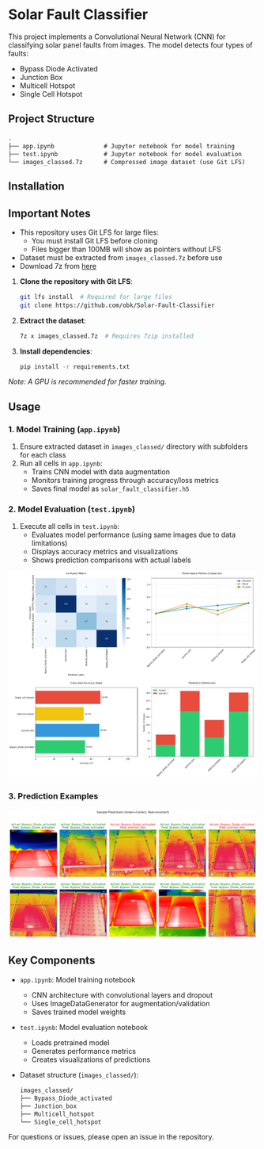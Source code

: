 # Solar Fault Classifier

This project implements a Convolutional Neural Network (CNN) for classifying solar panel faults from images. The model detects four types of faults:
- Bypass Diode Activated
- Junction Box
- Multicell Hotspot
- Single Cell Hotspot

## Project Structure

```
.
├── app.ipynb              # Jupyter notebook for model training
├── test.ipynb             # Jupyter notebook for model evaluation
└── images_classed.7z      # Compressed image dataset (use Git LFS)
```

## Installation

## Important Notes
- This repository uses Git LFS for large files:
  - You must install Git LFS before cloning
  - Files bigger than 100MB will show as pointers without LFS
- Dataset must be extracted from `images_classed.7z` before use
- Download 7z from [here](https://www.7-zip.org/)

1. **Clone the repository with Git LFS**:
   ```bash
   git lfs install  # Required for large files
   git clone https://github.com/obk/Solar-Fault-Classifier
   ```

2. **Extract the dataset**:
   ```bash
   7z x images_classed.7z  # Requires 7zip installed
   ```

3. **Install dependencies**:
   ```bash
   pip install -r requirements.txt
   ```
*Note: A GPU is recommended for faster training.*

## Usage

### 1. Model Training (`app.ipynb`)
1. Ensure extracted dataset in `images_classed/` directory with subfolders for each class
2. Run all cells in `app.ipynb`:
   - Trains CNN model with data augmentation
   - Monitors training progress through accuracy/loss metrics
   - Saves final model as `solar_fault_classifier.h5`

### 2. Model Evaluation (`test.ipynb`)
1. Execute all cells in `test.ipynb`:
   - Evaluates model performance (using same images due to data limitations)
   - Displays accuracy metrics and visualizations
   - Shows prediction comparisons with actual labels

![Evaluation Metrics](./output1.png)

### 3. Prediction Examples
![Prediction Visualization](./output2.png)

## Key Components
- `app.ipynb`: Model training notebook
  - CNN architecture with convolutional layers and dropout
  - Uses ImageDataGenerator for augmentation/validation
  - Saves trained model weights

- `test.ipynb`: Model evaluation notebook
  - Loads pretrained model
  - Generates performance metrics
  - Creates visualizations of predictions

- Dataset structure (`images_classed/`):
  ```
  images_classed/
  ├── Bypass_Diode_activated
  ├── Junction_box
  ├── Multicell_hotspot
  └── Single_cell_hotspot
  ```

For questions or issues, please open an issue in the repository.
